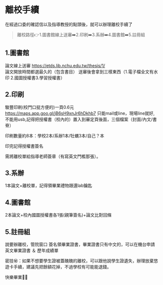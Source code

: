 # 離校手續

在經過口委的確認信以及指導教授的點頭後，就可以辦理離校手續了

>離校路徑👉1.圖書館線上送審➡️2.印刷➡️3.系辦➡️4.圖書館➡️5.註冊組

## 1.圖書館 
論文線上送審 https://etds.lib.nchu.edu.tw/thesis/1/  
論文開放時間都選最久的（包含書目）
送審後會拿到三樣東西（1.電子檔全文有水印 2.國圖授權書3.學習授權書）

## 2.印刷
駿豐印刷(校門口挺方便的)一頁0.6元 https://maps.app.goo.gl/jB6sH9xnJr6hDkhb7
只能mail或line，現場line就好,不能用usb,記得把授權書（校內的）置入到審定頁後面，三個檔案（封面/內文/書脊）

印刷數量約8本：學校2本/系辦1本/牡蠣3本/自己？本

印完記得授權書簽名

需將離校單給指導老師簽章（有寫英文門檻那張）。

## 3.系辦
1本論文+離校單，記得領畢業禮物跟還lab鑰匙

## 4.圖書館
2本論文+校內國圖授權書各1張(親筆簽名)+論文比對回條

## 5.註冊組
說要辦離校，管院窗口 簽名領畢業證書，畢業證書只有中文的，可以在機台申請英文畢業證書 ＆ 歷年成績單

密技㊙️：如果不想要學生證被蓋醜醜的離校，可以跟他說學生證遺失，辦理放棄悠遊卡手續，建議先把餘額花掉，不過學校有可能能退錢。

快樂畢業🎉🎉